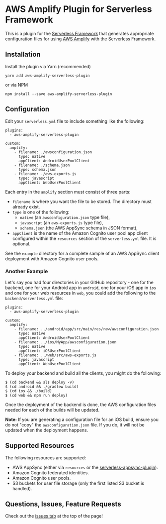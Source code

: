 # AWS Amplify Plugin for Serverless Framework

This is a plugin for the [Serverless Framework](https://serverless.com) that generates appropriate configuration files for using [AWS Amplify](https://aws-amplify.github.io) with the Serverless Framework.

## Installation

Install the plugin via Yarn (recommended)

```
yarn add aws-amplify-serverless-plugin
```

or via NPM

```
npm install --save aws-amplify-serverless-plugin
```

## Configuration

Edit your `serverless.yml` file to include something like the following:

```
plugins:
  - aws-amplify-serverless-plugin

custom:
  amplify:
    - filename: ./awsconfiguration.json
      type: native
      appClient: AndroidUserPoolClient
    - filename: ./schema.json
      type: schema.json
    - filename: ./aws-exports.js
      type: javascript
      appClient: WebUserPoolClient
```

Each entry in the `amplify` section must consist of three parts:

* `filename` is where you want the file to be stored.  The directory must already exist.
* `type` is one of the following:
    * `native` (an `awsconfiguration.json` type file),
    * `javascript` (an `aws-exports.js` type file),
    * `schema.json` (the AWS AppSync schema in JSON format),
* `appClient` is the name of the Amazon Cognito user pool app client configured within the `resources` section of the `serverless.yml` file.  It is optional.

See the `example` directory for a complete sample of an AWS AppSync client deployment with Amazon Cognito user pools.

### Another Example

Let's say you had four directories in your GitHub repository - one for the backend, one for your Android app in `android`, one for your iOS app in `ios` and one for your web resources in `web`, you could add the following to the `backend/serverless.yml` file:

```
plugins:
  - aws-amplify-serverless-plugin

custom:
  amplify:
    - filename: ../android/app/src/main/res/raw/awsconfiguration.json
      type: native
      appClient: AndroidUserPoolClient
    - filename: ../ios/MyApp/awsconfiguration.json
      type: native
      appClient: iOSUserPoolClient
    - filename: ../web/src/aws-exports.js
      type: javascript
      appClient: WebUserPoolClient
```

To deploy your backend and build all the clients, you might do the following:

```
$ (cd backend && sls deploy -v)
$ (cd android && ./gradlew build)
$ (cd ios && ./build)
$ (cd web && npm run deploy)
```

Once the deployment of the backend is done, the AWS configuration files needed for each of the builds will be updated.

**Note:** If you are generating a configuration file for an iOS build, ensure you do not "copy" the `awsconfiguration.json` file.  If you do, it will not be updated when the deployment happens.

## Supported Resources

The following resources are supported:

* AWS AppSync (either via `resources` or the [serverless-appsync-plugin](https://github.com/sid88in/serverless-appsync-plugin)).
* Amazon Cognito federated identities.
* Amazon Cognito user pools.
* S3 buckets for user file storage (only the first listed S3 bucket is handled).

## Questions, Issues, Feature Requests

Check out the [issues tab](https://github.com/awslabs/aws-amplify-serverless-plugin/issues) at the top of the page!
